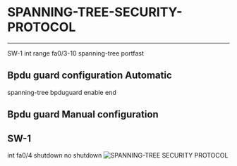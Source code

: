 # SPANNING-TREE-SECURITY-PROTOCOL
--------------------------------
SW-1
int range fa0/3-10
spanning-tree portfast

Bpdu guard configuration Automatic
-------------------------
spanning-tree bpduguard enable 
end

Bpdu guard Manual configuration
--------------------------------
SW-1
-------
int fa0/4
shutdown 
no shutdown
![SPANNING-TREE SECURITY PROTOCOL](https://user-images.githubusercontent.com/106605770/178120992-4bf49c2e-9137-43be-b245-72708514d154.jpg)
